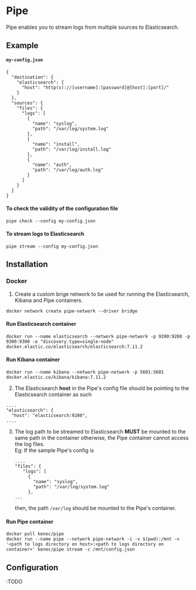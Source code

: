 # Pipe

Pipe enables you to stream logs from multiple sources to Elasticsearch.

## Example

#### **`my-config.json`**
```shell
{
  "destination": {
    "elasticsearch": {
      "host": "http(s)://[username]:[password]@[host]:[port]/"
    }
  },
  "sources": {
    "files": {
      "logs": [
        {
          "name": "syslog",
          "path": "/var/log/system.log"
        },
        {
          "name": "install",
          "path": "/var/log/install.log"
        },
        {
          "name": "auth",
          "path": "/var/log/auth.log"
        }
      ]
    }
  }
}
```
#### **To check the validity of the configuration file**
```shell
pipe check --config my-config.json
```

#### **To stream logs to Elasticsearch**
```shell
pipe stream --config my-config.json
```

## Installation

### Docker
1. Create a custom brige network to be used for running the Elasticsearch, Kibana and Pipe containers.

```shell
docker network create pipe-network --driver bridge
```

#### Run Elasticsearch container
```shell
docker run --name elasticsearch --network pipe-network -p 9200:9200 -p 9300:9300 -e "discovery.type=single-node" docker.elastic.co/elasticsearch/elasticsearch:7.11.2
```

#### Run Kibana container
```shell
docker run --name kibana --network pipe-network -p 5601:5601 docker.elastic.co/kibana/kibana:7.11.2
```

2. The Elasticsearch **host** in the Pipe's config file should be pointing to the Elasticsearch container as such
```shell
....
"elasticsearch": {
  "host": "elasticsearch:9200",
....
```

3. The log path to be streamed to Elasticsearch **MUST** be mounted to the same path in the container otherwise, the Pipe container cannot access the log files.  
Eg: If the sample Pipe's config is
   ```shell
   ....
   "files": {
      "logs": [
        {
          "name": "syslog",
          "path": "/var/log/system.log"
        },
   ...
   ```
   then, the path `/var/log` should be mounted to the Pipe's container.
#### Run Pipe container
```shell
docker pull kenec/pipe
docker run --name pipe --network pipe-network -i -v $(pwd):/mnt -v '<path to logs directory on host>:<path to logs directory on container>' kenec/pipe stream -c /mnt/config.json 
```


## Configuration

:TODO
